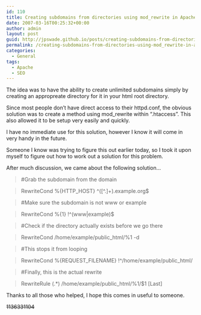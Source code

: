 ```yaml
---
id: 110
title: Creating subdomains from directories using mod_rewrite in Apache .htaccess
date: 2007-03-16T00:25:32+00:00
author: admin
layout: post
guid: http://jpswade.github.io/posts/creating-subdomains-from-directories-using-mod_rewrite-in-apache-htaccess
permalink: /creating-subdomains-from-directories-using-mod_rewrite-in-apache-htaccess/
categories:
  - General
tags:
  - Apache
  - SEO
---
```

<p class="lead">
  The idea was to have the ability to create unlimited subdomains simply by creating an appropreate directory for it in your html root directory.
</p>

Since most people don&#8217;t have direct access to their httpd.conf, the obvious solution was to create a method using mod_rewrite within &#8220;.htaccess&#8221;. This also allowed it to be setup very easily and quickly.

<!--more-->I have no immediate use for this solution, however I know it will come in very handy in the future.

Someone I know was trying to figure this out earlier today, so I took it upon myself to figure out how to work out a solution for this problem.

After much discussion, we came about the following solution&#8230;

> #Grab the subdomain from the domain
  
> RewriteCond %{HTTP_HOST} ^([^.]+).example.org$
  
> #Make sure the subdomain is not www or example
  
> RewriteCond %{1} !^(www|example)$
  
> #Check if the directory actually exists before we go there
  
> RewriteCond /home/example/public_html/%1 -d
  
> #This stops it from looping
  
> RewriteCond %{REQUEST\_FILENAME} !^/home/example/public\_html/
  
> #Finally, this is the actual rewrite
  
> RewriteRule (.*) /home/example/public_html/%1/$1 [Last]

Thanks to all those who helped, I hope this comes in useful to someone.

<span style="text-decoration: line-through;">1136331104</span>